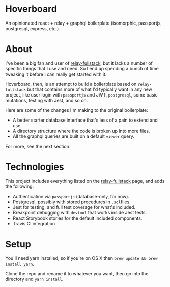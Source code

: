 # Hoverboard
An opinionated react + relay + graphql boilerplate (isomorphic, passportjs, postgresql, express, etc.)

# About

I've been a big fan and user of [relay-fullstack](https://github.com/lvarayut/relay-fullstack/),
but it lacks a number of specific things that I use and need. So I end
up spending a bunch of time tweaking it before I can really get started
with it.

Hoverboard, then, is an attempt to build a boilerplate based on `relay-fullstack` but
that contains more of what I'd typically want in any new project, like
user login with `passportjs` and JWT, `postgresql`, some basic
mutations, testing with Jest, and so on.

Here are some of the changes I'm making to the original boilerplate:

- A better starter database interface that's less of a pain to extend and use.
- A directory structure where the code is broken up into more files.
- All the graphql queries are built on a default `viewer` query.

For more, see the next section.

# Technologies

This project includes everything listed on the [relay-fullstack](https://github.com/lvarayut/relay-fullstack/)
page, and adds the following:

- Authentication via `passportjs` (database-only, for now).
- Postgresql, possibly with stored procedures in `.sql`files.
- Jest for testing, and full test coverage for what's included.
- Breakpoint debugging with `devtool` that works inside Jest tests.
- React Storybook stories for the default included components.
- Travis CI integration

# Setup
You'll need yarn installed, so if you're on OS X then `brew update && brew install yarn`.

Clone the repo and rename it to whatever you want, then go into the directory and `yarn install`.

